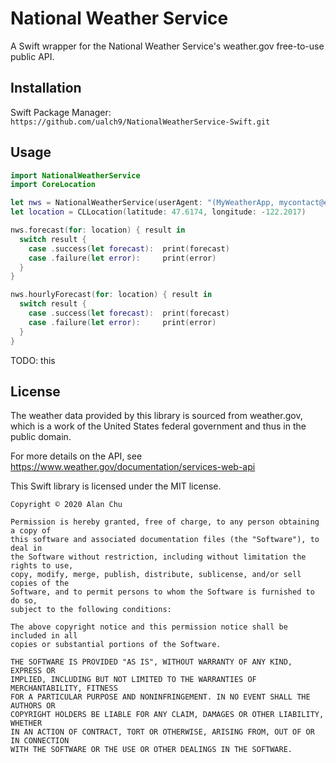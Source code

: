 # National Weather Service
A Swift wrapper for the National Weather Service's weather.gov free-to-use public API.

## Installation
Swift Package Manager: `https://github.com/ualch9/NationalWeatherService-Swift.git`

## Usage
```swift
import NationalWeatherService
import CoreLocation

let nws = NationalWeatherService(userAgent: "(MyWeatherApp, mycontact@example.com)")
let location = CLLocation(latitude: 47.6174, longitude: -122.2017)

nws.forecast(for: location) { result in
  switch result {
    case .success(let forecast):  print(forecast)
    case .failure(let error):     print(error)
  }
}

nws.hourlyForecast(for: location) { result in
  switch result {
    case .success(let forecast):  print(forecast)
    case .failure(let error):     print(error)
  }
}
```

TODO: this

## License
The weather data provided by this library is sourced from weather.gov, which is a work of the 
United States federal government and thus in the public domain.

For more details on the API, see https://www.weather.gov/documentation/services-web-api

This Swift library is licensed under the MIT license.

```
Copyright © 2020 Alan Chu

Permission is hereby granted, free of charge, to any person obtaining a copy of 
this software and associated documentation files (the "Software"), to deal in 
the Software without restriction, including without limitation the rights to use,
copy, modify, merge, publish, distribute, sublicense, and/or sell copies of the 
Software, and to permit persons to whom the Software is furnished to do so, 
subject to the following conditions:

The above copyright notice and this permission notice shall be included in all 
copies or substantial portions of the Software.

THE SOFTWARE IS PROVIDED "AS IS", WITHOUT WARRANTY OF ANY KIND, EXPRESS OR 
IMPLIED, INCLUDING BUT NOT LIMITED TO THE WARRANTIES OF MERCHANTABILITY, FITNESS 
FOR A PARTICULAR PURPOSE AND NONINFRINGEMENT. IN NO EVENT SHALL THE AUTHORS OR 
COPYRIGHT HOLDERS BE LIABLE FOR ANY CLAIM, DAMAGES OR OTHER LIABILITY, WHETHER 
IN AN ACTION OF CONTRACT, TORT OR OTHERWISE, ARISING FROM, OUT OF OR IN CONNECTION 
WITH THE SOFTWARE OR THE USE OR OTHER DEALINGS IN THE SOFTWARE.
```
